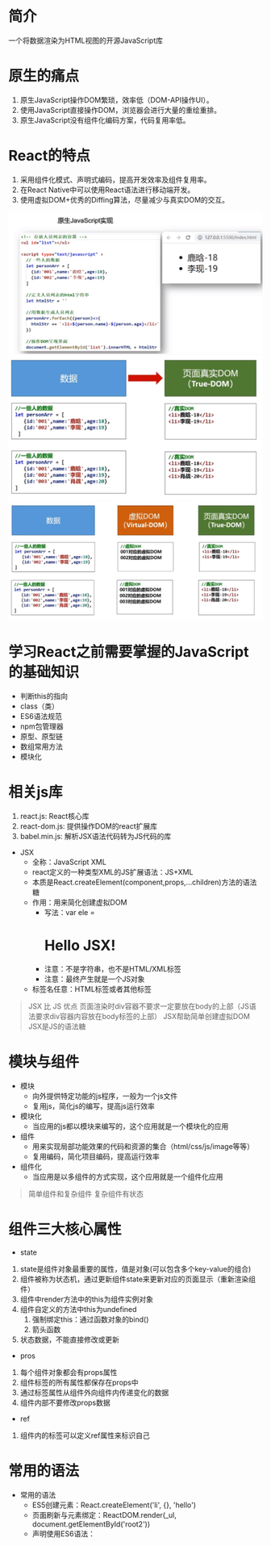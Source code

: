 # 简介
一个将数据渲染为HTML视图的开源JavaScript库
# 原生的痛点
1. 原生JavaScript操作DOM繁琐，效率低（DOM-API操作UI）。
2. 使用JavaScript直接操作DOM，浏览器会进行大量的重绘重排。
3. 原生JavaScript没有组件化编码方案，代码复用率低。

# React的特点
1. 采用组件化模式、声明式编码，提高开发效率及组件复用率。
2. 在React Native中可以使用React语法进行移动端开发。
3. 使用虚拟DOM+优秀的Diffing算法，尽量减少与真实DOM的交互。

![原生JavaScript实现.png](01学习/img/原生JavaScript实现.png)
![原生JavaScript实现的DOM变化.png](01学习/img/原生JavaScript实现的DOM变化.png)
![React实现.png](01学习/img/React实现.png)

# 学习React之前需要掌握的JavaScript的基础知识
- 判断this的指向
- class（类）
- ES6语法规范
- npm包管理器
- 原型、原型链
- 数组常用方法
- 模块化

# 相关js库
1. react.js: React核心库
2. react-dom.js: 提供操作DOM的react扩展库
3. babel.min.js: 解析JSX语法代码转为JS代码的库

- JSX
  - 全称：JavaScript XML
  - react定义的一种类型XML的JS扩展语法：JS+XML
  - 本质是React.createElement(component,props,...children)方法的语法糖
  - 作用：用来简化创建虚拟DOM
    - 写法：var ele = <h1>Hello JSX!</h1>
    - 注意：不是字符串，也不是HTML/XML标签
    - 注意：最终产生就是一个JS对象
  - 标签名任意：HTML标签或者其他标签

> JSX 比 JS 优点
> 页面渲染时div容器不要求一定要放在body的上部（JS语法要求div容器内容放在body标签的上部）
> JSX帮助简单创建虚拟DOM
> JSX是JS的语法糖

# 模块与组件
- 模块
  - 向外提供特定功能的js程序，一般为一个js文件
  - 复用js，简化js的编写，提高js运行效率
- 模块化
  - 当应用的js都以模块来编写的，这个应用就是一个模块化的应用
- 组件
  - 用来实现局部功能效果的代码和资源的集合（html/css/js/image等等）
  - 复用编码，简化项目编码，提高运行效率
- 组件化
  - 当应用是以多组件的方式实现，这个应用就是一个组件化应用

> 简单组件和复杂组件
> 复杂组件有状态

# 组件三大核心属性
- state
1. state是组件对象最重要的属性，值是对象(可以包含多个key-value的组合)
2.  组件被称为状态机，通过更新组件state来更新对应的页面显示（重新渲染组件） 
3. 组件中render方法中的this为组件实例对象
4. 组件自定义的方法中this为undefined
   1. 强制绑定this：通过函数对象的bind()
   2. 箭头函数
5. 状态数据，不能直接修改或更新

- pros
1. 每个组件对象都会有props属性
2. 组件标签的所有属性都保存在props中
3. 通过标签属性从组件外向组件内传递变化的数据
4. 组件内部不要修改props数据

- ref
1. 组件内的标签可以定义ref属性来标识自己

# 常用的语法
- 常用的语法
  - ES5创建元素：React.createElement('li', {}, 'hello')
  - 页面刷新与元素绑定：ReactDOM.render(_ul, document.getElementById('root2'))
  - 声明使用ES6语法：<script type="text/babel">

# 函数式组件和类式组件

# 组件分类，受控组件和非受控组件
[10_1非受控组件.html](01%D1%A7%CF%B0%2F10_1%B7%C7%CA%DC%BF%D8%D7%E9%BC%FE.html)
[10_2受控组件.html](01%D1%A7%CF%B0%2F10_2%CA%DC%BF%D8%D7%E9%BC%FE.html)

# 高阶函数
如果一个函数符合下面2个规范的任何一个，那该函数就是高阶函数
1. 若A函数，接收的参数是一个函数，那么A就可以称之为高阶函数
2. 若A函数，调用的返回值依然是一个函数，那么A就可以称之为高阶函数

函数的柯里化：通过函数调用继续返回函数的方式，实现多次接收参数最后统一处理的函数编码方式

# 组件的生命周期
1. 组件对象从创建到死亡会经历特定阶段
2. React组件对象包含一系列钩子函数（生命周期回调函数），在特定的时刻调用
3. 在定义组件时，在特定的生命周期回调函数，处理特定的工作

![React生命周期.png](01学习/img/React生命周期(旧).png)
> 生命周期三个阶段
> 1. 初始化阶段：由ReactDom.render()触发，初次渲染
>    2. constructor()
>    3. componentWillMount()
>    4. render()
>    5. componentDidMount()：一些初始化的事情，如：开启定时器，发送网络请求，订阅消息
> 2. 更新阶段：由组件内部this.setState()或者父组件重新render触发
>    3. shouldComponentUpdate()
>    4. componentWillUpdate()
>    5. render()：
>    6. componentDidUpdate()
> 3. 卸载组件：由ReactDOM.unmountComponentAtNode()触发
>    4. componentWillUnmount()：一般用于处理收尾的工作，如关闭定时器，取消订阅

- line 1
  - 父组件 
  - componentWillReceiveProps
  - shouldComponentUpdate
  - componentWillUpdate
  - render
- componentDidUpdate
- line 2
  - setState
  - shouldComponentUpdate
  - componentWillUpdate
  - render
  - componentDidUpdate
- line 3
  - forceUpdate
  - componentWillUpdate
  - render
  - componentDidUpdate

![React生命周期（新）.png](01学习/img/React生命周期（新）.png)